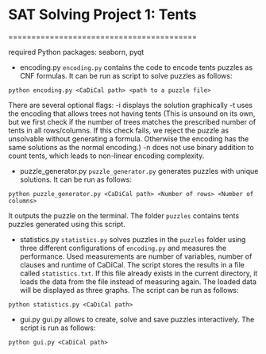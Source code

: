 # SAT Solving Project 1: Tents
=========================================

required Python packages: seaborn, pyqt

- encoding.py
`encoding.py` contains the code to encode tents puzzles as CNF formulas. It can be run as script to solve puzzles as follows:
```
python encoding.py <CaDiCal path> <path to a puzzle file>
```

There are several optional flags:
-i displays the solution graphically
-t uses the encoding that allows trees not having tents (This is unsound on its own, but we first check if the number of trees matches the prescribed number of tents in all rows/columns. If this check fails, we reject the puzzle as unsolvable without generating a formula. Otherwise the encoding has the same solutions as the normal encoding.)
-n does not use binary addition to count tents, which leads to non-linear encoding complexity.

- puzzle_generator.py
`puzzle_generator.py` generates puzzles with unique solutions. It can be run as follows:
```
python puzzle_generator.py <CaDiCal path> <Number of rows> <Number of columns>
```
It outputs the puzzle on the terminal.
The folder `puzzles` contains tents puzzles generated using this script.

- statistics.py
`statistics.py` solves puzzles in the `puzzles` folder using three different configurations of `encoding.py` and measures the performance. Used measurements are number of variables, number of clauses and runtime of CaDiCal. The script stores the results in a file called `statistics.txt`. If this file already exists in the current directory, it loads the data from the file instead of measuring again. The loaded data will be displayed as three graphs. The script can be run as follows:
```
python statistics.py <CaDiCal path>
```

- gui.py
gui.py allows to create, solve and save puzzles interactively. The script is run as follows:
```
python gui.py <CaDiCal path>
```
